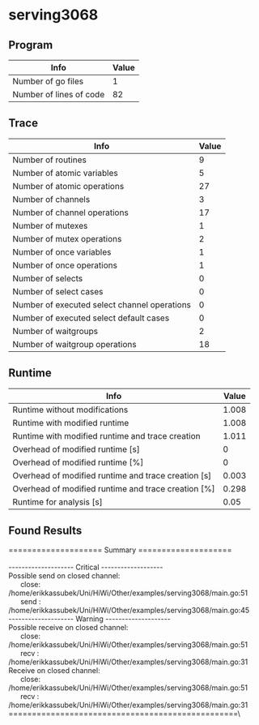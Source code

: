 # serving3068

## Program 
| Info | Value |
| - | - |
| Number of go files | 1|
| Number of lines of code |82|
## Trace 
| Info | Value |
| - | - |
| Number of routines | 9|
| Number of atomic variables | 5|
| Number of atomic operations | 27|
| Number of channels | 3|
| Number of channel operations | 17|
| Number of mutexes | 1|
| Number of mutex operations | 2|
| Number of once variables | 1|
| Number of once operations | 1|
| Number of selects | 0|
| Number of select cases | 0|
| Number of executed select channel operations | 0|
| Number of executed select default cases | 0|
| Number of waitgroups | 2|
| Number of waitgroup operations | 18|
## Runtime 
| Info | Value |
| - | - |
| Runtime without modifications | 1.008|
| Runtime with modified runtime | 1.008|
| Runtime with modified runtime and trace creation | 1.011|
| Overhead of modified runtime [s] | 0|
| Overhead of modified runtime [\%] | 0|
| Overhead of modified runtime and trace creation [s] | 0.003|
| Overhead of modified runtime and trace creation [\%] | 0.298|
| Runtime for analysis [s] | 0.05|
## Found Results
==================== Summary ====================\
\
-------------------- Critical -------------------\
Possible send on closed channel:\
&nbsp;&nbsp;&nbsp;&nbsp;&nbsp;&nbsp;close: /home/erikkassubek/Uni/HiWi/Other/examples/serving3068/main.go:51\
&nbsp;&nbsp;&nbsp;&nbsp;&nbsp;&nbsp;send : /home/erikkassubek/Uni/HiWi/Other/examples/serving3068/main.go:45\
-------------------- Warning --------------------\
Possible receive on closed channel:\
&nbsp;&nbsp;&nbsp;&nbsp;&nbsp;&nbsp;close: /home/erikkassubek/Uni/HiWi/Other/examples/serving3068/main.go:51\
&nbsp;&nbsp;&nbsp;&nbsp;&nbsp;&nbsp;recv : /home/erikkassubek/Uni/HiWi/Other/examples/serving3068/main.go:31\
Receive on closed channel:\
&nbsp;&nbsp;&nbsp;&nbsp;&nbsp;&nbsp;close: /home/erikkassubek/Uni/HiWi/Other/examples/serving3068/main.go:51\
&nbsp;&nbsp;&nbsp;&nbsp;&nbsp;&nbsp;recv : /home/erikkassubek/Uni/HiWi/Other/examples/serving3068/main.go:31\
=================================================\
